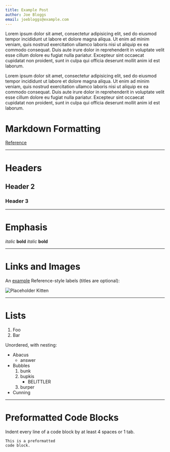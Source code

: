 ```yaml
---
title: Example Post
author: Joe Bloggs
email: joebloggs@example.com
---
```


Lorem ipsum dolor sit amet, consectetur adipisicing elit, sed do eiusmod tempor incididunt ut labore et dolore magna aliqua. Ut enim ad minim veniam, quis nostrud exercitation ullamco laboris nisi ut aliquip ex ea commodo consequat. Duis aute irure dolor in reprehenderit in voluptate velit esse cillum dolore eu fugiat nulla pariatur. Excepteur sint occaecat cupidatat non proident, sunt in culpa qui officia deserunt mollit anim id est laborum.

Lorem ipsum dolor sit amet, consectetur adipisicing elit, sed do eiusmod tempor incididunt ut labore et dolore magna aliqua. Ut enim ad minim veniam, quis nostrud exercitation ullamco laboris nisi ut aliquip ex ea commodo consequat. Duis aute irure dolor in reprehenderit in voluptate velit esse cillum dolore eu fugiat nulla pariatur. Excepteur sint occaecat cupidatat non proident, sunt in culpa qui officia deserunt mollit anim id est laborum.


# Markdown Formatting #
[Reference](http://daringfireball.net/projects/markdown/syntax)

---
# Headers #
## Header 2 ##
### Header 3

---
# Emphasis #
*italic*   **bold**
_italic_   __bold__

---
# Links and Images #
An [example](http://url.com/ "Title") Reference-style labels (titles are optional):

![Placeholder Kitten](http://placekitten.com/200/300)

---
# Lists #
1.  Foo
2.  Bar

Unordered, with nesting:

*   Abacus
    * answer
*   Bubbles
    1.  bunk
    2.  bupkis
        * BELITTLER
    3. burper
*   Cunning

---
# Preformatted Code Blocks #

Indent every line of a code block by at least 4 spaces or 1 tab.

    This is a preformatted
    code block.